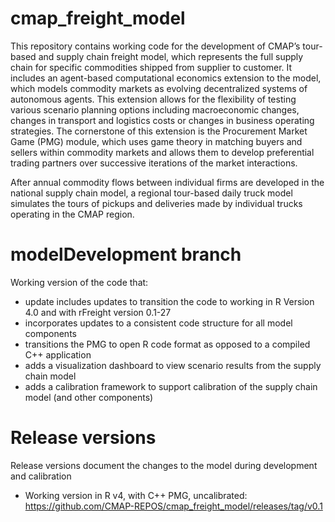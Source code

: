# cmap_freight_model
This repository contains working code for the development of CMAP’s tour-based and supply chain freight model, which represents the full supply chain for specific commodities shipped from supplier to customer.  It includes an agent-based computational economics extension to the model, which models commodity markets as evolving decentralized systems of autonomous agents.  This extension allows for the flexibility of testing various scenario planning options including macroeconomic changes, changes in transport and logistics costs or changes in business operating strategies.  The cornerstone of this extension is the Procurement Market Game (PMG) module, which uses game theory in matching buyers and sellers within commodity markets and allows them to develop preferential trading partners over successive iterations of the market interactions.

After annual commodity flows between individual firms are developed in the national supply chain model, a regional tour-based daily truck model simulates the tours of pickups and deliveries made by individual trucks operating in the CMAP region.

# modelDevelopment branch
Working version of the code that:
- update includes updates to transition the code to working in R Version 4.0 and with rFreight version 0.1-27
- incorporates updates to a consistent code structure for all model components
- transitions the PMG to open R code format as opposed to a compiled C++ application
- adds a visualization dashboard to view scenario results from the supply chain model
- adds a calibration framework to support calibration of the supply chain model (and other components)

# Release versions
Release versions document the changes to the model during development and calibration
- Working version in R v4, with C++ PMG, uncalibrated: https://github.com/CMAP-REPOS/cmap_freight_model/releases/tag/v0.1 

